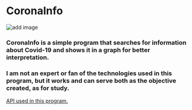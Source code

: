 <h1>CoronaInfo</h1>


![add image](https://github.com/jeronimo3875br/covid-19-chart/blob/master/images.jpeg)


<h3>CoronaInfo is a simple program that searches for information about Covid-19 and shows it in a graph for better interpretation.</br></h3>
<h3>I am not an expert or fan of the technologies used in this program, but it works and can serve both as the objective created, as for study.</h3>
<a href="https://api.covid19api.com/summary">API used in this program.</a>
